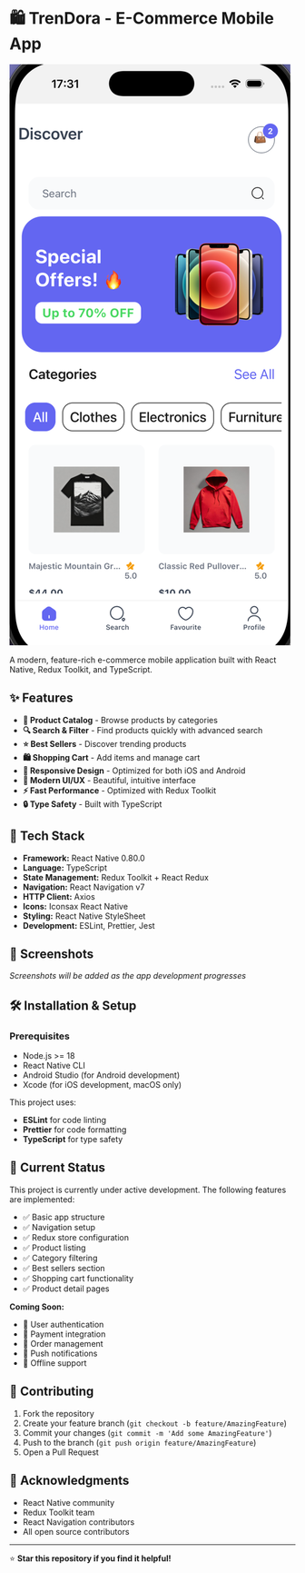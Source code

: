 # 🛍️ TrenDora - E-Commerce Mobile App

![TrenDora Logo](https://github.com/yasin-erkan/TrenDora/blob/main/Trendora.png)

A modern, feature-rich e-commerce mobile application built with React Native, Redux Toolkit, and TypeScript.

## ✨ Features

- **🛒 Product Catalog** - Browse products by categories
- **🔍 Search & Filter** - Find products quickly with advanced search
- **⭐ Best Sellers** - Discover trending products
- **🛍️ Shopping Cart** - Add items and manage cart
- **📱 Responsive Design** - Optimized for both iOS and Android
- **🎨 Modern UI/UX** - Beautiful, intuitive interface
- **⚡ Fast Performance** - Optimized with Redux Toolkit
- **🔒 Type Safety** - Built with TypeScript

## 🚀 Tech Stack

- **Framework:** React Native 0.80.0
- **Language:** TypeScript
- **State Management:** Redux Toolkit + React Redux
- **Navigation:** React Navigation v7
- **HTTP Client:** Axios
- **Icons:** Iconsax React Native
- **Styling:** React Native StyleSheet
- **Development:** ESLint, Prettier, Jest

## 📱 Screenshots

_Screenshots will be added as the app development progresses_

## 🛠️ Installation & Setup

### Prerequisites

- Node.js >= 18
- React Native CLI
- Android Studio (for Android development)
- Xcode (for iOS development, macOS only)

This project uses:

- **ESLint** for code linting
- **Prettier** for code formatting
- **TypeScript** for type safety

## 🚧 Current Status

This project is currently under active development. The following features are implemented:

- ✅ Basic app structure
- ✅ Navigation setup
- ✅ Redux store configuration
- ✅ Product listing
- ✅ Category filtering
- ✅ Best sellers section
- ✅ Shopping cart functionality
- ✅ Product detail pages

**Coming Soon:**

- 🔄 User authentication
- 🔄 Payment integration
- 🔄 Order management
- 🔄 Push notifications
- 🔄 Offline support

## 🤝 Contributing

1. Fork the repository
2. Create your feature branch (`git checkout -b feature/AmazingFeature`)
3. Commit your changes (`git commit -m 'Add some AmazingFeature'`)
4. Push to the branch (`git push origin feature/AmazingFeature`)
5. Open a Pull Request


## 🙏 Acknowledgments

- React Native community
- Redux Toolkit team
- React Navigation contributors
- All open source contributors

---

⭐ **Star this repository if you find it helpful!**

